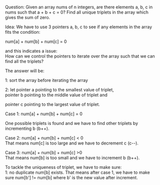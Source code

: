 Question:
Given an array nums of n integers, are there elements a, b, c in nums such that a + b + c = 0? Find all unique triplets in the array which gives the sum of zero.

Idea:
We have to use 3 pointers a, b, c 
to see if any elements in the array fits the condition:

num[a] + num[b] + num[c] = 0 </br>

 and this indicates a issue:
</br>
How can we control the pointers to iterate over the array such that we can find all the triplets?

The answer will be: </br>

1: sort the array before iterating the array </br>

2: let pointer a pointing to the smallest value of triplet, </br>
pointer b pointing to the middle value of triplet and </br>

pointer c pointing to the largest value of triplet. </br>



Case 1: num[a] + num[b] + num[c] = 0 </br>

One possible triplets is found and we have to find other triplets
by  incrementing b (b++).

Case 2: num[a] + num[b] + num[c] < 0 </br>
That means num[c] is too large and we have to decrement c (c--).

Case 3: num[a] + num[b] + num[c] >0 </br>
That means num[b] is too small and we have to increment b (b++).

To tackle the uniqueness of triplet, we have to make sure: </br>
1: no duplicate num[b] exists. That means after case 1, we have to make sure num[b'] != num[b] where b' is the new value after increment.

